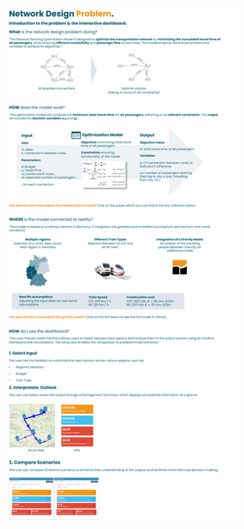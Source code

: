 <img src="2 Main Model - Network Design Problem /static_network_design_germany/Intropage_Github.png">
